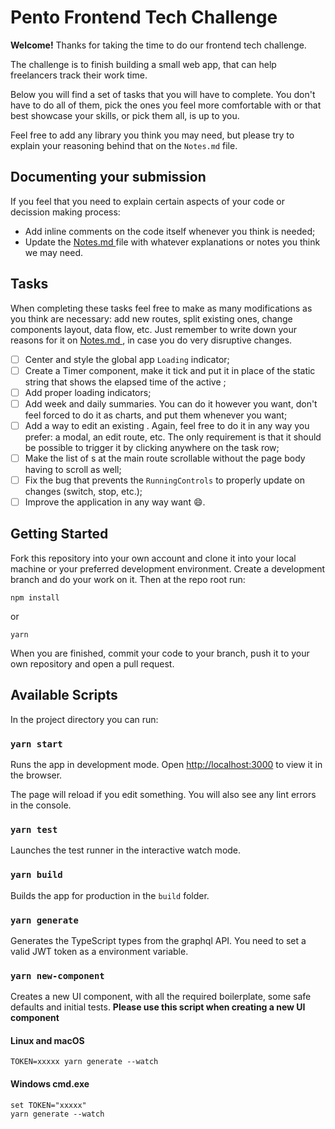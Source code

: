 # Pento Frontend Tech Challenge

**Welcome!**
Thanks for taking the time to do our frontend tech challenge.

The challenge is to finish building a small web app, that can help freelancers track their work time.

Below you will find a set of tasks that you will have to complete. You don't have to do all of them, pick the ones you feel more comfortable with or that best showcase your skills, or pick them all, is up to you.

Feel free to add any library you think you may need, but please try to explain your reasoning behind that on the `Notes.md` file.

## Documenting your submission

If you feel that you need to explain certain aspects of your code or decission making process:

- Add inline comments on the code itself whenever you think is needed;
- Update the [ Notes.md ](./Notes.md) file with whatever explanations or notes you think we may need.

## Tasks

When completing these tasks feel free to make as many modifications as you think are necessary: add new routes, split existing ones, change components layout, data flow, etc.
Just remember to write down your reasons for it on [ Notes.md ](./Notes.md), in case you do very disruptive changes.

- [ ] Center and style the global app `Loading` indicator;
- [ ] Create a Timer component, make it tick and put it in place of the static string that shows the elapsed time of the active ;
- [ ] Add proper loading indicators;
- [ ] Add week and daily summaries. You can do it however you want, don't feel forced to do it as charts, and put them whenever you want;
- [ ] Add a way to edit an existing . Again, feel free to do it in any way you prefer: a modal, an edit route, etc. The only requirement is that it should be possible to trigger it by clicking anywhere on the task row;
- [ ] Make the list of s at the main route scrollable without the page body having to scroll as well;
- [ ] Fix the bug that prevents the `RunningControls` to properly update on changes (switch, stop, etc.);
- [ ] Improve the application in any way want 😄.

## Getting Started

Fork this repository into your own account and clone it into your local machine or your preferred development environment. Create a development branch and do your work on it.
Then at the repo root run:

```
npm install
```

or

```
yarn
```

When you are finished, commit your code to your branch, push it to your own repository and open a pull request.

## Available Scripts

In the project directory you can run:

### `yarn start`

Runs the app in development mode.
Open [http://localhost:3000](http://localhost:3000) to view it in the browser.

The page will reload if you edit something.
You will also see any lint errors in the console.

### `yarn test`

Launches the test runner in the interactive watch mode.

### `yarn build`

Builds the app for production in the `build` folder.

### `yarn generate`

Generates the TypeScript types from the graphql API. You need to set a valid JWT token as a environment variable.

### `yarn new-component`

Creates a new UI component, with all the required boilerplate, some safe defaults and initial tests.
**Please use this script when creating a new UI component**

#### Linux and macOS

```
TOKEN=xxxxx yarn generate --watch
```

#### Windows cmd.exe

```
set TOKEN="xxxxx"
yarn generate --watch
```

